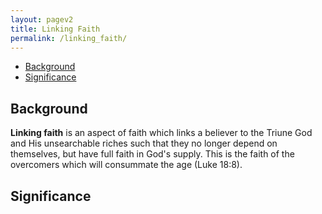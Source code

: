 ```yaml
---
layout: pagev2
title: Linking Faith
permalink: /linking_faith/
---
```

- [Background](#background)
- [Significance](#significance)

## Background

**Linking faith** is an aspect of faith which links a believer to the Triune God and His unsearchable riches such that they no longer depend on themselves, but have full faith in God's supply. This is the faith of the overcomers which will consummate the age (Luke 18:8).

## Significance

